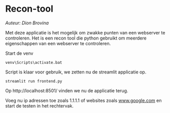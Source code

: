 # Recon-tool
*Auteur: Dion Brovina*

Met deze applicatie is het mogelijk om zwakke punten van een webserver te controleren. Het is een recon tool die python gebruikt om meerdere eigenschappen van een webserver te controleren.

Start de venv

    venv\Scripts\activate.bat

Script is klaar voor gebruik, we zetten nu de streamlit applicatie op.

    streamlit run frontend.py

Op http://localhost:8501/ vinden we nu de applicatie terug.

Voeg nu ip adressen toe zoals 1.1.1.1 of websites zoals www.google.com en start de testen in het rechtervak.